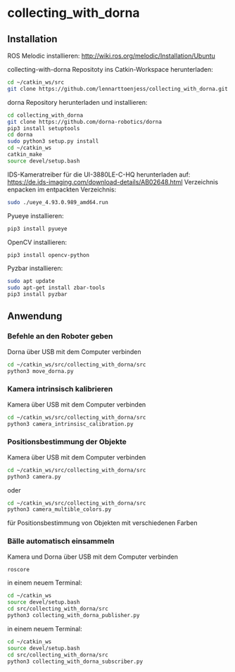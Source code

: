 # collecting_with_dorna

## Installation
ROS Melodic installieren:
http://wiki.ros.org/melodic/Installation/Ubuntu

collecting-with-dorna Repositoty ins Catkin-Workspace herunterladen:
```bash
cd ~/catkin_ws/src
git clone https://github.com/lennarttoenjess/collecting_with_dorna.git
```

dorna Repository herunterladen und installieren:
```bash
cd collecting_with_dorna
git clone https://github.com/dorna-robotics/dorna
pip3 install setuptools
cd dorna
sudo python3 setup.py install
cd ~/catkin_ws
catkin_make
source devel/setup.bash
```

IDS-Kameratreiber für die UI-3880LE-C-HQ herunterladen auf:
https://de.ids-imaging.com/download-details/AB02648.html
Verzeichnis enpacken
im entpackten Verzeichnis: 
```bash
sudo ./ueye_4.93.0.989_amd64.run
```

Pyueye installieren:
```bash
pip3 install pyueye
```

OpenCV installieren:
```bash
pip3 install opencv-python
```

Pyzbar installieren:
```bash
sudo apt update
sudo apt-get install zbar-tools
pip3 install pyzbar
```

## Anwendung
### Befehle an den Roboter geben
Dorna über USB mit dem Computer verbinden

```bash
cd ~/catkin_ws/src/collecting_with_dorna/src
python3 move_dorna.py
```

### Kamera intrinsisch kalibrieren
Kamera über USB mit dem Computer verbinden

```bash
cd ~/catkin_ws/src/collecting_with_dorna/src
python3 camera_intrinsisc_calibration.py
```

### Positionsbestimmung der Objekte
Kamera über USB mit dem Computer verbinden

```bash
cd ~/catkin_ws/src/collecting_with_dorna/src
python3 camera.py
```
oder
```bash
cd ~/catkin_ws/src/collecting_with_dorna/src
python3 camera_multible_colors.py
```
für Positionsbestimmung von Objekten mit verschiedenen Farben

### Bälle automatisch einsammeln
Kamera und Dorna über USB mit dem Computer verbinden

```bash
roscore
```
in einem neuem Terminal:

```bash
cd ~/catkin_ws
source devel/setup.bash
cd src/collecting_with_dorna/src
python3 collecting_with_dorna_publisher.py
```

in einem neuem Terminal:

```bash
cd ~/catkin_ws
source devel/setup.bash
cd src/collecting_with_dorna/src
python3 collecting_with_dorna_subscriber.py
```
